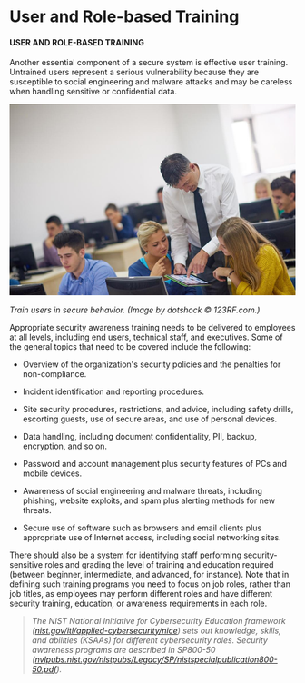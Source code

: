 # User and Role-based Training

#### USER AND ROLE-BASED TRAINING

Another essential component of a secure system is effective user training. Untrained users represent a serious vulnerability because they are susceptible to social engineering and malware attacks and may be careless when handling sensitive or confidential data.

![|600](./img/userbased.jpg)

_Train users in secure behavior. (Image by dotshock © 123RF.com.)_

Appropriate security awareness training needs to be delivered to employees at all levels, including end users, technical staff, and executives. Some of the general topics that need to be covered include the following:

-   Overview of the organization's security policies and the penalties for non-compliance.
    
-   Incident identification and reporting procedures.
    
-   Site security procedures, restrictions, and advice, including safety drills, escorting guests, use of secure areas, and use of personal devices.
    
-   Data handling, including document confidentiality, PII, backup, encryption, and so on.
    
-   Password and account management plus security features of PCs and mobile devices.
    
-   Awareness of social engineering and malware threats, including phishing, website exploits, and spam plus alerting methods for new threats.
    
-   Secure use of software such as browsers and email clients plus appropriate use of Internet access, including social networking sites.
    

There should also be a system for identifying staff performing security-sensitive roles and grading the level of training and education required (between beginner, intermediate, and advanced, for instance). Note that in defining such training programs you need to focus on job roles, rather than job titles, as employees may perform different roles and have different security training, education, or awareness requirements in each role.

> _The NIST National Initiative for Cybersecurity Education framework ([nist.gov/itl/applied-cybersecurity/nice](https://course.adinusa.id/sections/user-and-role-based-training)) sets out knowledge, skills, and abilities (KSAAs) for different cybersecurity roles. Security awareness programs are described in SP800-50 ([nvlpubs.nist.gov/nistpubs/Legacy/SP/nistspecialpublication800-50.pdf](https://course.adinusa.id/sections/user-and-role-based-training))._